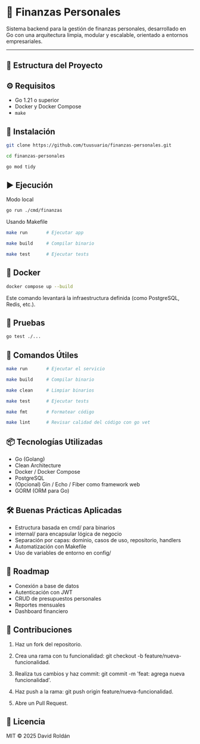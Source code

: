 # 🏦 Finanzas Personales

Sistema backend para la gestión de finanzas personales, desarrollado en Go con una arquitectura limpia, modular y escalable, orientado a entornos empresariales.

---

## 📁 Estructura del Proyecto

## ⚙️ Requisitos

- Go 1.21 o superior
- Docker y Docker Compose
- `make` 



## 🔧 Instalación

```bash
git clone https://github.com/tuusuario/finanzas-personales.git
```
```bash
cd finanzas-personales
```
```bash
go mod tidy
```


## ▶️ Ejecución
Modo local
```bash
go run ./cmd/finanzas
```
Usando Makefile
```bash
make run       # Ejecutar app
```
```bash
make build     # Compilar binario
```
```bash
make test      # Ejecutar tests
```


## 🐳 Docker
```bash
docker compose up --build
```
Este comando levantará la infraestructura definida (como PostgreSQL, Redis, etc.).

## 🧪 Pruebas
```bash
go test ./...
```


## 🧰 Comandos Útiles
```bash
make run       # Ejecutar el servicio
```
```bash
make build     # Compilar binario
```
```bash
make clean     # Limpiar binarios
```
```bash
make test      # Ejecutar tests
```
```bash
make fmt       # Formatear código
```
```bash
make lint      # Revisar calidad del código con go vet
```

## 📦 Tecnologías Utilizadas
- Go (Golang)
- Clean Architecture
- Docker / Docker Compose
- PostgreSQL
- (Opcional) Gin / Echo / Fiber como framework web
- GORM (ORM para Go)


## 🛠 Buenas Prácticas Aplicadas
- Estructura basada en cmd/ para binarios
- internal/ para encapsular lógica de negocio
- Separación por capas: dominio, casos de uso, repositorio, handlers
- Automatización con Makefile
- Uso de variables de entorno en config/



## 🧩 Roadmap
- Conexión a base de datos
- Autenticación con JWT
- CRUD de presupuestos personales
- Reportes mensuales
- Dashboard financiero



## 🤝 Contribuciones
1. Haz un fork del repositorio.

2. Crea una rama con tu funcionalidad: git checkout -b feature/nueva-funcionalidad.

3. Realiza tus cambios y haz commit: git commit -m 'feat: agrega nueva funcionalidad'.

4. Haz push a la rama: git push origin feature/nueva-funcionalidad.

5. Abre un Pull Request.



## 📝 Licencia
MIT © 2025 David Roldán

